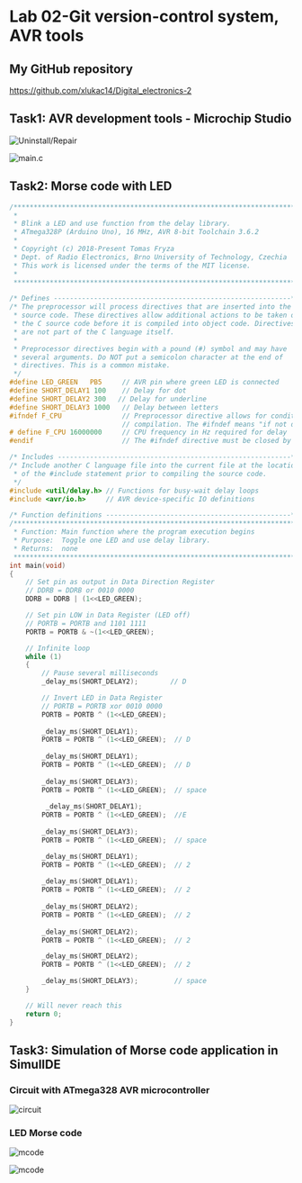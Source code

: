 # Lab 02-Git version-control system, AVR tools

## My GitHub repository

https://github.com/xlukac14/Digital_electronics-2

## Task1: AVR development tools - Microchip Studio

![Uninstall/Repair](https://github.com/xlukac14/Digital_Electronics-2/blob/main/Labs/01-Tools/LED/images/image1.PNG)

![main.c](https://github.com/xlukac14/Digital_Electronics-2/blob/main/Labs/01-Tools/LED/images/image2.PNG)

## Task2: Morse code with LED

```c
/***********************************************************************
 * 
 * Blink a LED and use function from the delay library.
 * ATmega328P (Arduino Uno), 16 MHz, AVR 8-bit Toolchain 3.6.2
 *
 * Copyright (c) 2018-Present Tomas Fryza
 * Dept. of Radio Electronics, Brno University of Technology, Czechia
 * This work is licensed under the terms of the MIT license.
 * 
 **********************************************************************/

/* Defines -----------------------------------------------------------*/
/* The preprocessor will process directives that are inserted into the C
 * source code. These directives allow additional actions to be taken on
 * the C source code before it is compiled into object code. Directives
 * are not part of the C language itself.
 *
 * Preprocessor directives begin with a pound (#) symbol and may have 
 * several arguments. Do NOT put a semicolon character at the end of 
 * directives. This is a common mistake.
 */
#define LED_GREEN   PB5     // AVR pin where green LED is connected
#define SHORT_DELAY1 100    // Delay for dot
#define SHORT_DELAY2 300   // Delay for underline
#define SHORT_DELAY3 1000   // Delay between letters
#ifndef F_CPU               // Preprocessor directive allows for conditional
                            // compilation. The #ifndef means "if not defined".
# define F_CPU 16000000     // CPU frequency in Hz required for delay
#endif                      // The #ifndef directive must be closed by #endif

/* Includes ----------------------------------------------------------*/
/* Include another C language file into the current file at the location
 * of the #include statement prior to compiling the source code.
 */
#include <util/delay.h> // Functions for busy-wait delay loops
#include <avr/io.h>     // AVR device-specific IO definitions

/* Function definitions ----------------------------------------------*/
/**********************************************************************
 * Function: Main function where the program execution begins
 * Purpose:  Toggle one LED and use delay library.
 * Returns:  none
 **********************************************************************/
int main(void)
{
    // Set pin as output in Data Direction Register
    // DDRB = DDRB or 0010 0000
    DDRB = DDRB | (1<<LED_GREEN);

    // Set pin LOW in Data Register (LED off)
    // PORTB = PORTB and 1101 1111
    PORTB = PORTB & ~(1<<LED_GREEN);

    // Infinite loop
    while (1)
    {
        // Pause several milliseconds
        _delay_ms(SHORT_DELAY2);        // D

        // Invert LED in Data Register
        // PORTB = PORTB xor 0010 0000
        PORTB = PORTB ^ (1<<LED_GREEN);
       
        _delay_ms(SHORT_DELAY1);
        PORTB = PORTB ^ (1<<LED_GREEN);  // D
       
        _delay_ms(SHORT_DELAY1);
        PORTB = PORTB ^ (1<<LED_GREEN);  // D
        
        _delay_ms(SHORT_DELAY3);
        PORTB = PORTB ^ (1<<LED_GREEN);  // space
        
         _delay_ms(SHORT_DELAY1);
        PORTB = PORTB ^ (1<<LED_GREEN);  //E
        
        _delay_ms(SHORT_DELAY3);
        PORTB = PORTB ^ (1<<LED_GREEN);  // space

        _delay_ms(SHORT_DELAY1);
        PORTB = PORTB ^ (1<<LED_GREEN);  // 2
        
        _delay_ms(SHORT_DELAY1);
        PORTB = PORTB ^ (1<<LED_GREEN);  // 2
        
        _delay_ms(SHORT_DELAY2);
        PORTB = PORTB ^ (1<<LED_GREEN);  // 2
        
        _delay_ms(SHORT_DELAY2);
        PORTB = PORTB ^ (1<<LED_GREEN);  // 2

        _delay_ms(SHORT_DELAY2);
        PORTB = PORTB ^ (1<<LED_GREEN);  // 2

        _delay_ms(SHORT_DELAY3);         // space
    }

    // Will never reach this
    return 0;
}
```

## Task3: Simulation of Morse code application in SimulIDE

### Circuit with ATmega328 AVR microcontroller

![circuit](https://github.com/xlukac14/Digital_Electronics-2/blob/main/Labs/01-Tools/LED/images/image3.PNG)

### LED Morse code

![mcode](https://github.com/xlukac14/Digital_Electronics-2/blob/main/Labs/01-Tools/LED/images/image4.PNG)

![mcode](https://github.com/xlukac14/Digital_Electronics-2/blob/main/Labs/01-Tools/LED/images/image5.PNG)


